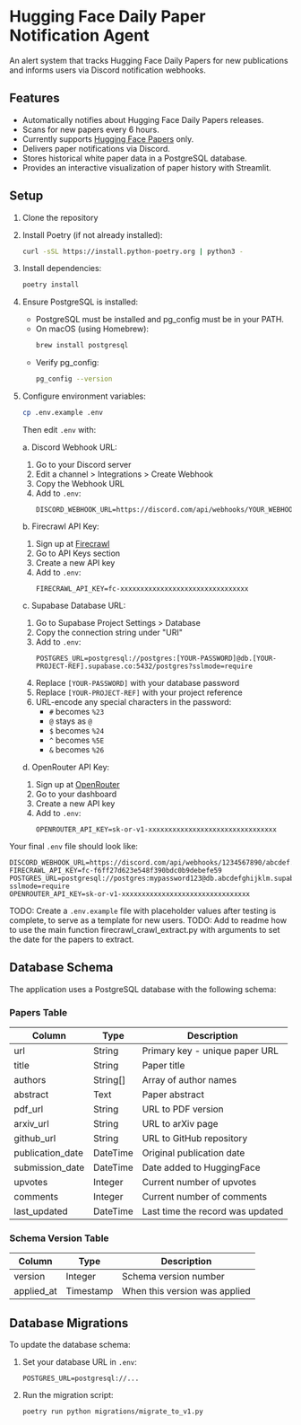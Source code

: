 # Hugging Face Daily Paper Notification Agent

An alert system that tracks Hugging Face Daily Papers for new publications and informs users via Discord notification webhooks.

## Features

- Automatically notifies about Hugging Face Daily Papers releases.
- Scans for new papers every 6 hours.
- Currently supports [Hugging Face Papers](https://huggingface.co/papers) only.
- Delivers paper notifications via Discord.
- Stores historical white paper data in a PostgreSQL database.
- Provides an interactive visualization of paper history with Streamlit.

## Setup

1. Clone the repository

2. Install Poetry (if not already installed):
   ```bash
   curl -sSL https://install.python-poetry.org | python3 -
   ```

3. Install dependencies:
   ```bash
   poetry install
   ```

4. Ensure PostgreSQL is installed:
   - PostgreSQL must be installed and pg_config must be in your PATH.
   - On macOS (using Homebrew):
     ```bash
     brew install postgresql
     ```
   - Verify pg_config:
     ```bash
     pg_config --version
     ```

5. Configure environment variables:
   ```bash
   cp .env.example .env
   ```
   Then edit `.env` with:

   a. Discord Webhook URL:
   1. Go to your Discord server
   2. Edit a channel > Integrations > Create Webhook
   3. Copy the Webhook URL
   4. Add to `.env`:
      ```
      DISCORD_WEBHOOK_URL=https://discord.com/api/webhooks/YOUR_WEBHOOK_ID/YOUR_WEBHOOK_TOKEN
      ```

   b. Firecrawl API Key:
   1. Sign up at [Firecrawl](https://firecrawl.co)
   2. Go to API Keys section
   3. Create a new API key
   4. Add to `.env`:
      ```
      FIRECRAWL_API_KEY=fc-xxxxxxxxxxxxxxxxxxxxxxxxxxxxxxxx
      ```

   c. Supabase Database URL:
   1. Go to Supabase Project Settings > Database
   2. Copy the connection string under "URI"
   3. Add to `.env`:
      ```
      POSTGRES_URL=postgresql://postgres:[YOUR-PASSWORD]@db.[YOUR-PROJECT-REF].supabase.co:5432/postgres?sslmode=require
      ```
   4. Replace `[YOUR-PASSWORD]` with your database password
   5. Replace `[YOUR-PROJECT-REF]` with your project reference
   6. URL-encode any special characters in the password:
      - `#` becomes `%23`
      - `@` stays as `@`
      - `$` becomes `%24`
      - `^` becomes `%5E`
      - `&` becomes `%26`

   d. OpenRouter API Key:
   1. Sign up at [OpenRouter](https://openrouter.ai)
   2. Go to your dashboard
   3. Create a new API key
   4. Add to `.env`:
      ```
      OPENROUTER_API_KEY=sk-or-v1-xxxxxxxxxxxxxxxxxxxxxxxxxxxxxxxx
      ```

Your final `.env` file should look like:
```
DISCORD_WEBHOOK_URL=https://discord.com/api/webhooks/1234567890/abcdef...
FIRECRAWL_API_KEY=fc-f6ff27d623e548f390bdc0b9debefe59
POSTGRES_URL=postgresql://postgres:mypassword123@db.abcdefghijklm.supabase.co:5432/postgres?sslmode=require
OPENROUTER_API_KEY=sk-or-v1-xxxxxxxxxxxxxxxxxxxxxxxxxxxxxxxx
```

TODO: Create a `.env.example` file with placeholder values after testing is complete, to serve as a template for new users.
TODO: Add to readme how to use the main function firecrawl_crawl_extract.py with arguments to set
the date for the papers to extract.

## Database Schema

The application uses a PostgreSQL database with the following schema:

### Papers Table

| Column           | Type      | Description                                    |
|-----------------|-----------|------------------------------------------------|
| url             | String    | Primary key - unique paper URL                 |
| title           | String    | Paper title                                    |
| authors         | String[]  | Array of author names                          |
| abstract        | Text      | Paper abstract                                 |
| pdf_url         | String    | URL to PDF version                            |
| arxiv_url       | String    | URL to arXiv page                             |
| github_url      | String    | URL to GitHub repository                       |
| publication_date| DateTime  | Original publication date                      |
| submission_date | DateTime  | Date added to HuggingFace                     |
| upvotes         | Integer   | Current number of upvotes                      |
| comments        | Integer   | Current number of comments                     |
| last_updated    | DateTime  | Last time the record was updated              |

### Schema Version Table

| Column     | Type      | Description                          |
|-----------|-----------|--------------------------------------|
| version   | Integer   | Schema version number                 |
| applied_at| Timestamp | When this version was applied        |

## Database Migrations

To update the database schema:

1. Set your database URL in `.env`:
   ```
   POSTGRES_URL=postgresql://...
   ```

2. Run the migration script:
   ```bash
   poetry run python migrations/migrate_to_v1.py
   ```